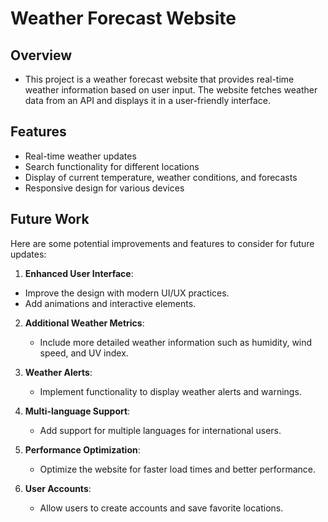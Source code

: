# Weather Forecast Website
## Overview
- This project is a weather forecast website that provides real-time weather information based on user input. The website fetches weather data from an API and displays it in a user-friendly interface.

## Features
- Real-time weather updates
- Search functionality for different locations
- Display of current temperature, weather conditions, and forecasts
- Responsive design for various devices


## Future Work
 Here are some potential improvements and features to consider for future updates:
 1. **Enhanced User Interface**: 
   - Improve the design with modern UI/UX practices.
   - Add animations and interactive elements.
     
2. **Additional Weather Metrics**: 
   - Include more detailed weather information such as humidity, wind speed, and UV index.

3. **Weather Alerts**: 
   - Implement functionality to display weather alerts and warnings.  

5. **Multi-language Support**: 
   - Add support for multiple languages for international users.

6. **Performance Optimization**: 
   - Optimize the website for faster load times and better performance.
4. **User Accounts**: 
   - Allow users to create accounts and save favorite locations.
